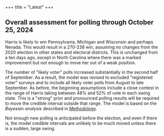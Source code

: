 +++
title = "Latest"
+++

## Overall assessment for polling through October 25, 2024

Harris is likely to win Pennsylvania, Michigan and Wisconsin and perhaps Nevada. This would result in a 270-238 win, assuming no changes from the 2020 election in other states and electoral districts. This is unchanged from a ten days ago, except in North Carolina where there was a marked improvement but not enough to move her out of a weak position.

The number of "likely voter" polls increased substantially in the second half of September. As a result, the model was revised to excluded "registered voter" surveys and to include all likely voter polls from August to late September. As before, the beginning assumptions include a close contest in the range of Harris taking between 48% and 52% of vote in each swing state. This is a "strong" prior and pronounced polling results will be required to move the credible interval outside that range. The model is based on the *Bayesian analysis*  described in [Methodology](/method]).

Not enough new polling is anticipated before the election, and even if there is, the model credible intervals are unlikely to be much moved unless there is a sudden, large swing.

